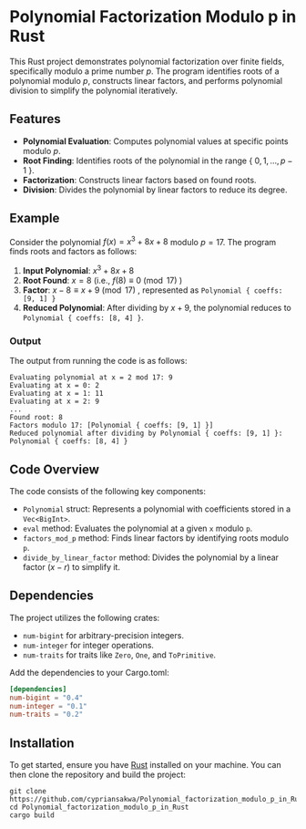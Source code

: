 # Polynomial Factorization Modulo p in Rust

This Rust project demonstrates polynomial factorization over finite fields, specifically modulo a prime number $p$. The program identifies roots of a polynomial modulo $p$, constructs linear factors, and performs polynomial division to simplify the polynomial iteratively.

## Features

- **Polynomial Evaluation**: Computes polynomial values at specific points modulo $p$.
- **Root Finding**: Identifies roots of the polynomial in the range { $0, 1, \dots, p-1$ }.
- **Factorization**: Constructs linear factors based on found roots.
- **Division**: Divides the polynomial by linear factors to reduce its degree.

## Example

Consider the polynomial $f(x) = x^3 + 8x + 8$ modulo $p = 17$. The program finds roots and factors as follows:

1. **Input Polynomial**: $x^3 + 8x + 8$
2. **Root Found**: $x = 8$ (i.e., $f(8) \equiv 0 \pmod{17}$ )
3. **Factor**: $x - 8 \equiv x + 9 \pmod{17}$ , represented as `Polynomial { coeffs: [9, 1] }`
4. **Reduced Polynomial**: After dividing by $x + 9$, the polynomial reduces to `Polynomial { coeffs: [8, 4] }`.

### Output

The output from running the code is as follows:
```shell
Evaluating polynomial at x = 2 mod 17: 9
Evaluating at x = 0: 2
Evaluating at x = 1: 11
Evaluating at x = 2: 9
...
Found root: 8
Factors modulo 17: [Polynomial { coeffs: [9, 1] }]
Reduced polynomial after dividing by Polynomial { coeffs: [9, 1] }: Polynomial { coeffs: [8, 4] }
```
## Code Overview
The code consists of the following key components:

- `Polynomial` struct: Represents a polynomial with coefficients stored in a `Vec<BigInt>`.
- `eval` method: Evaluates the polynomial at a given `x` modulo `p`.
- `factors_mod_p` method: Finds linear factors by identifying roots modulo `p`.
- `divide_by_linear_factor` method: Divides the polynomial by a linear factor $(x-r)$ to simplify it.
## Dependencies
The project utilizes the following crates:

- `num-bigint` for arbitrary-precision integers.
- `num-integer` for integer operations.
- `num-traits` for traits like `Zero`, `One`, and `ToPrimitive`.
  
Add the dependencies to your Cargo.toml:
```toml
[dependencies]
num-bigint = "0.4"
num-integer = "0.1"
num-traits = "0.2"
```
## Installation

To get started, ensure you have [Rust](https://www.rust-lang.org/tools/install) installed on your machine. You can then clone the repository and build the project:

  ```
  git clone https://github.com/cypriansakwa/Polynomial_factorization_modulo_p_in_Rust.git
  cd Polynomial_factorization_modulo_p_in_Rust
  cargo build
